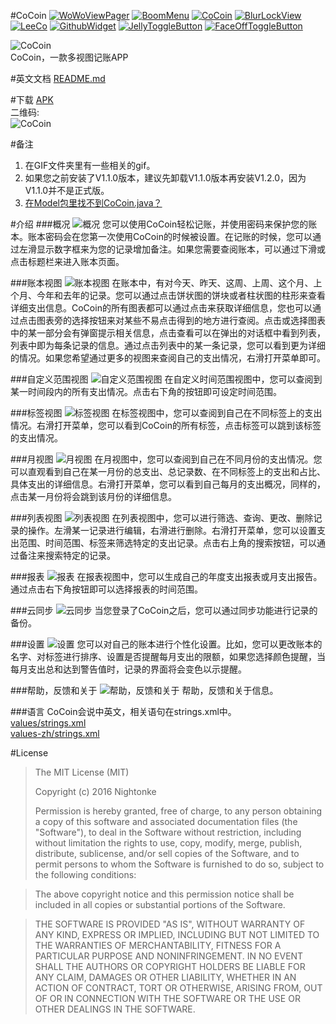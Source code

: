 #CoCoin 
[![WoWoViewPager](https://github.com/Nightonke/WoWoViewPager/blob/master/app/src/main/res/mipmap-hdpi/ic_launcher.png?raw=true)](https://github.com/Nightonke/WoWoViewPager)
[![BoomMenu](https://github.com/Nightonke/BoomMenu/blob/master/app/src/main/res/mipmap-hdpi/ic_launcher.png?raw=true)](https://github.com/Nightonke/BoomMenu)
[![CoCoin](https://github.com/Nightonke/CoCoin/blob/master/app/src/main/res/mipmap-hdpi/ic_launcher.png?raw=true)](https://github.com/Nightonke/CoCoin)
[![BlurLockView](https://github.com/Nightonke/BlurLockView/blob/master/app/src/main/res/mipmap-hdpi/ic_launcher.png?raw=true)](https://github.com/Nightonke/BlurLockView)
[![LeeCo](https://github.com/Nightonke/LeeCo/blob/master/app/src/main/res/mipmap-hdpi/ic_launcher.png?raw=true)](https://github.com/Nightonke/LeeCo)
[![GithubWidget](https://github.com/Nightonke/GithubWidget/blob/master/app/src/main/res/mipmap-hdpi/ic_launcher.png?raw=true)](https://github.com/Nightonke/GithubWidget)
[![JellyToggleButton](https://github.com/Nightonke/JellyToggleButton/blob/master/app/src/main/res/mipmap-hdpi/ic_launcher.png?raw=true)](https://github.com/Nightonke/JellyToggleButton)
[![FaceOffToggleButton](https://github.com/Nightonke/FaceOffToggleButton/blob/master/app/src/main/res/mipmap-hdpi/ic_launcher.png?raw=true)](https://github.com/Nightonke/FaceOffToggleButton)

![CoCoin](https://github.com/Nightonke/CoCoin/blob/master/PNG/CoCoin_White_Bg.png)  
CoCoin，一款多视图记账APP

#英文文档
[README.md](https://github.com/Nightonke/CoCoin/blob/master/README.md)  

#下载
[APK](https://github.com/Nightonke/CoCoin/blob/master/APK/CoCoin%20V1.2.0.apk)  
二维码:  
![CoCoin](https://github.com/Nightonke/CoCoin/blob/master/APK/CoCoin%20V1.2.0.png)

#备注
1. 在GIF文件夹里有一些相关的gif。
2. 如果您之前安装了V1.1.0版本，建议先卸载V1.1.0版本再安装V1.2.0，因为V1.1.0并不是正式版。
3. [在Model包里找不到CoCoin.java？](https://github.com/Nightonke/CoCoin/issues/7)  

#介绍
###概况
![概况](https://github.com/Nightonke/CoCoin/blob/master/PNG/CoCoin_Basic.png)
您可以使用CoCoin轻松记账，并使用密码来保护您的账本。账本密码会在您第一次使用CoCoin的时候被设置。在记账的时候，您可以通过左滑显示数字框来为您的记录增加备注。如果您需要查阅账本，可以通过下滑或点击标题栏来进入账本页面。

###账本视图
![账本视图](https://github.com/Nightonke/CoCoin/blob/master/PNG/CoCoin_Today.png)
在账本中，有对今天、昨天、这周、上周、这个月、上个月、今年和去年的记录。您可以通过点击饼状图的饼块或者柱状图的柱形来查看详细支出信息。CoCoin的所有图表都可以通过点击来获取详细信息，您也可以通过点击图表旁的选择按钮来对某些不易点击得到的地方进行查阅。点击或选择图表中的某一部分会有弹窗提示相关信息，点击查看可以在弹出的对话框中看到列表，列表中即为每条记录的信息。通过点击列表中的某一条记录，您可以看到更为详细的情况。如果您希望通过更多的视图来查阅自己的支出情况，右滑打开菜单即可。

###自定义范围视图
![自定义范围视图](https://github.com/Nightonke/CoCoin/blob/master/PNG/CoCoin_Custom.png)
在自定义时间范围视图中，您可以查阅到某一时间段内的所有支出情况。点击右下角的按钮即可设定时间范围。

###标签视图
![标签视图](https://github.com/Nightonke/CoCoin/blob/master/PNG/CoCoin_Tag.png)
在标签视图中，您可以查阅到自己在不同标签上的支出情况。右滑打开菜单，您可以看到CoCoin的所有标签，点击标签可以跳到该标签的支出情况。

###月视图
![月视图](https://github.com/Nightonke/CoCoin/blob/master/PNG/CoCoin_Month.png)
在月视图中，您可以查阅到自己在不同月份的支出情况。您可以直观看到自己在某一月份的总支出、总记录数、在不同标签上的支出和占比、具体支出的详细信息。右滑打开菜单，您可以看到自己每月的支出概况，同样的，点击某一月份将会跳到该月份的详细信息。

###列表视图
![列表视图](https://github.com/Nightonke/CoCoin/blob/master/PNG/CoCoin_List.png)
在列表视图中，您可以进行筛选、查询、更改、删除记录的操作。左滑某一记录进行编辑，右滑进行删除。右滑打开菜单，您可以设置支出范围、时间范围、标签来筛选特定的支出记录。点击右上角的搜索按钮，可以通过备注来搜索特定的记录。

###报表
![报表](https://github.com/Nightonke/CoCoin/blob/master/PNG/CoCoin_Report.png)
在报表视图中，您可以生成自己的年度支出报表或月支出报告。通过点击右下角按钮即可以选择报表的时间范围。

###云同步
![云同步](https://github.com/Nightonke/CoCoin/blob/master/PNG/CoCoin_Cloud.png)
当您登录了CoCoin之后，您可以通过同步功能进行记录的备份。

###设置
![设置](https://github.com/Nightonke/CoCoin/blob/master/PNG/CoCoin_Setting.png)
您可以对自己的账本进行个性化设置。比如，您可以更改账本的名字、对标签进行排序、设置是否提醒每月支出的限额，如果您选择颜色提醒，当每月支出总和达到警告值时，记录的界面将会变色以示提醒。

###帮助，反馈和关于
![帮助，反馈和关于](https://github.com/Nightonke/CoCoin/blob/master/PNG/CoCoin_Help.png)
帮助，反馈和关于信息。

###语言
CoCoin会说中英文，相关语句在strings.xml中。  
[values/strings.xml](https://github.com/Nightonke/CoCoin/blob/master/app/src/main/res/values/strings.xml)  
[values-zh/strings.xml](https://github.com/Nightonke/CoCoin/blob/master/app/src/main/res/values-zh/strings.xml) 

#License
> The MIT License (MIT)  
> 
> Copyright (c) 2016 Nightonke  
>
> Permission is hereby granted, free of charge, to any person obtaining a copy of this software and associated documentation files (the "Software"), to deal in the Software without restriction, including without limitation the rights to use, copy, modify, merge, publish, distribute, sublicense, and/or sell copies of the Software, and to permit persons to whom the Software is furnished to do so, subject to the following conditions:

> The above copyright notice and this permission notice shall be included in all copies or substantial portions of the Software.

> THE SOFTWARE IS PROVIDED "AS IS", WITHOUT WARRANTY OF ANY KIND, EXPRESS OR IMPLIED, INCLUDING BUT NOT LIMITED TO THE WARRANTIES OF MERCHANTABILITY, FITNESS FOR A PARTICULAR PURPOSE AND NONINFRINGEMENT. IN NO EVENT SHALL THE AUTHORS OR COPYRIGHT HOLDERS BE LIABLE FOR ANY CLAIM, DAMAGES OR OTHER LIABILITY, WHETHER IN AN ACTION OF CONTRACT, TORT OR OTHERWISE, ARISING FROM, OUT OF OR IN CONNECTION WITH THE SOFTWARE OR THE USE OR OTHER DEALINGS IN THE SOFTWARE. 
